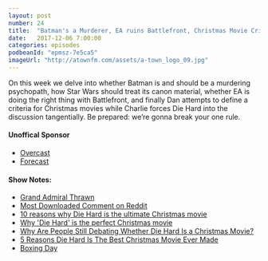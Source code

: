 ```yaml
---
layout: post
number: 24
title:  "Batman's a Murderer, EA ruins Battlefront, Christmas Movie Criteria"
date:   2017-12-06 7:00:00
categories: episodes
podbeanId: "epmsz-7e5ca5"
imageUrl: "http://atownfm.com/assets/a-town_logo_09.jpg"
---
```


On this week we delve into whether Batman is and should be a murdering psychopath, how Star Wars should treat its canon material, whether EA is doing the right thing with Battlefront, and finally Dan attempts to define a criteria for Christmas movies while Charlie forces Die Hard into the discussion tangentially. Be prepared: we’re gonna break your one rule.

<!-- excerpt-end -->

#### Unoffical Sponsor
- [Overcast](https://overcast.fm)
- [Forecast](https://overcast.fm/forecast)

#### Show Notes:
- [Grand Admiral Thrawn](https://en.wikipedia.org/wiki/Grand_Admiral_Thrawn)
- [Most Downloaded Comment on Reddit](https://www.reddit.com/r/StarWarsBattlefront/comments/7cff0b/seriously_i_paid_80_to_have_vader_locked/dppum98/?context=3)
- [10 reasons why Die Hard is the ultimate Christmas movie](http://metro.co.uk/2016/12/01/10-reasons-why-die-hard-is-the-ultimate-christmas-movie-6295449/)
- [Why 'Die Hard' is the perfect Christmas movie](http://ew.com/article/2015/12/24/die-hard-christmas-movie/)
- [Why Are People Still Debating Whether Die Hard Is a Christmas Movie?](http://www.laweekly.com/arts/why-are-people-still-debating-whether-die-hard-is-a-christmas-movie-7710521)
- [5 Reasons Die Hard Is The Best Christmas Movie Ever Made](http://www.cracked.com/blog/5-reasons-die-hard-is-the-best-christmas-movie-ever-made/)
- [Boxing Day](https://en.wikipedia.org/wiki/Boxing_Day)
